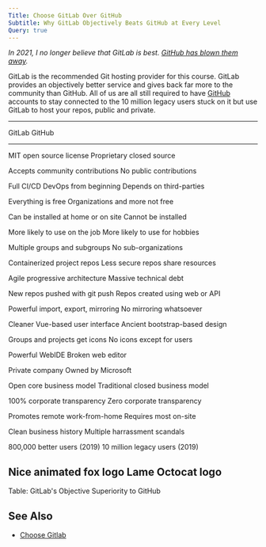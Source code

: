 ```yaml
---
Title: Choose GitLab Over GitHub
Subtitle: Why GitLab Objectively Beats GitHub at Every Level
Query: true
---
```


*In 2021, I no longer believe that GitLab is best. [GitHub has blown them
away](/advice/usegithub/).*

GitLab is the recommended Git hosting provider for this course. GitLab provides an objectively better service and gives back far more to the community than GitHub. All of us are all still required to have [GitHub](../../github/) accounts to stay connected to the 10 million legacy users stuck on it but use GitLab to host your repos, public and private.

------------------------------------------------------------------------------------------------
GitLab                                          GitHub
----------------------------------------------  ------------------------------------------------
MIT open source license                         Proprietary closed source

Accepts community contributions                 No public contributions

Full CI/CD DevOps from beginning                Depends on third-parties

Everything is free                              Organizations and more not free

Can be installed at home or on site             Cannot be installed

More likely to use on the job                   More likely to use for hobbies

Multiple groups and subgroups                   No sub-organizations

Containerized project repos                     Less secure repos share resources

Agile progressive architecture                  Massive technical debt

New repos pushed with git push                  Repos created using web or API

Powerful import, export, mirroring              No mirroring whatsoever

Cleaner Vue-based user interface                Ancient bootstrap-based design

Groups and projects get icons                   No icons except for users

Powerful WebIDE                                 Broken web editor

Private company                                 Owned by Microsoft

Open core business model                        Traditional closed business model

100% corporate transparency                     Zero corporate transparency

Promotes remote work-from-home                  Requires most on-site

Clean business history                          Multiple harrassment scandals

800,000 better users (2019)                     10 million legacy users (2019)

Nice animated fox logo                          Lame Octocat logo
------------------------------------------------------------------------------------------------

Table: GitLab's Objective Superiority to GitHub

## See Also

* [Choose Gitlab](https://youtu.be/7CZSv3t3ORA)

